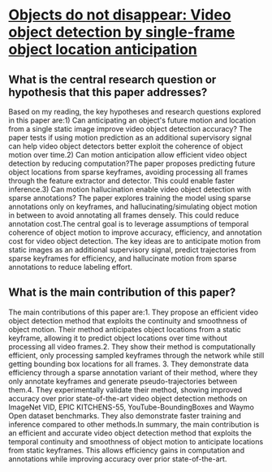 # [Objects do not disappear: Video object detection by single-frame object   location anticipation](https://arxiv.org/abs/2308.04770)

## What is the central research question or hypothesis that this paper addresses?

Based on my reading, the key hypotheses and research questions explored in this paper are:1) Can anticipating an object's future motion and location from a single static image improve video object detection accuracy? The paper tests if using motion prediction as an additional supervisory signal can help video object detectors better exploit the coherence of object motion over time.2) Can motion anticipation allow efficient video object detection by reducing computation?The paper proposes predicting future object locations from sparse keyframes, avoiding processing all frames through the feature extractor and detector. This could enable faster inference.3) Can motion hallucination enable video object detection with sparse annotations?  The paper explores training the model using sparse annotations only on keyframes, and hallucinating/simulating object motion in between to avoid annotating all frames densely. This could reduce annotation cost.The central goal is to leverage assumptions of temporal coherence of object motion to improve accuracy, efficiency, and annotation cost for video object detection. The key ideas are to anticipate motion from static images as an additional supervisory signal, predict trajectories from sparse keyframes for efficiency, and hallucinate motion from sparse annotations to reduce labeling effort.


## What is the main contribution of this paper?

The main contributions of this paper are:1. They propose an efficient video object detection method that exploits the continuity and smoothness of object motion. Their method anticipates object locations from a static keyframe, allowing it to predict object locations over time without processing all video frames.2. They show their method is computationally efficient, only processing sampled keyframes through the network while still getting bounding box locations for all frames. 3. They demonstrate data efficiency through a sparse annotation variant of their method, where they only annotate keyframes and generate pseudo-trajectories between them.4. They experimentally validate their method, showing improved accuracy over prior state-of-the-art video object detection methods on ImageNet VID, EPIC KITCHENS-55, YouTube-BoundingBoxes and Waymo Open dataset benchmarks. They also demonstrate faster training and inference compared to other methods.In summary, the main contribution is an efficient and accurate video object detection method that exploits the temporal continuity and smoothness of object motion to anticipate locations from static keyframes. This allows efficiency gains in computation and annotations while improving accuracy over prior state-of-the-art.
